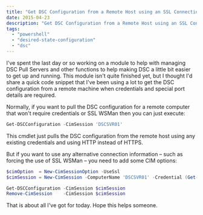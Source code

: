 ```yaml
---
title: "Get DSC Configuration from a Remote Host using an SSL Connection"
date: 2015-04-23
description: "Get DSC Configuration from a Remote Host using an SSL Connection"
tags: 
  - "powershell"
  - "desired-state-configuration"
  - "dsc"
---
```


I've spent the last day or so working on a module to help with managing DSC Pull Servers and other functions to help making DSC a little bit easier to get up and running. This module isn't quite finished yet, but I thought I'd share a quick code snippet that I've been using a lot to get the DSC configuration from a remote machine when credentials and special port details are required.

Normally, if you want to pull the DSC configuration for a remote computer that won't require credentials or SSL WSMan then you can just execute:

```powershell
Get-DSCConfiguration -CimSession 'DSCSVR01'
```

This cmdlet just pulls the DSC configuration from the remote host using any existing credentials and using HTTP instead of HTTPS.

But if you want to use any alternative connection information – such as forcing the use of SSL WSMan – you need to add some CIM options:

```powershell
$cimOption  = New-CimSessionOption -UseSsl
$cimSession = New-CimSession -ComputerName 'DSCSVR01' -Credential (Get-Credential) -SessionOption $cimOption

Get-DSCConfiguration -CimSession $cimSession
Remove-CimSession    -CimSession $cimSession
```

That is about all I've got for today. Hope this helps someone.
